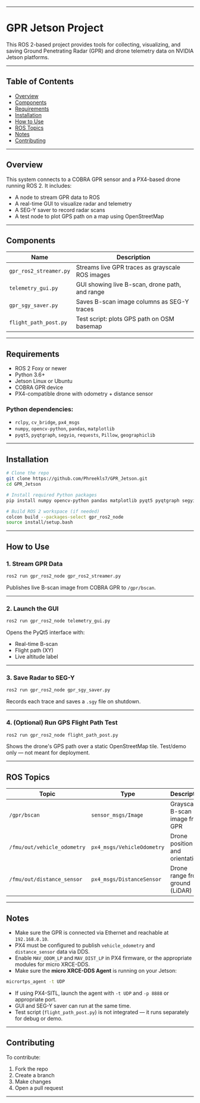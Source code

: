 
---

# GPR Jetson Project

This ROS 2-based project provides tools for collecting, visualizing, and saving Ground Penetrating Radar (GPR) and drone telemetry data on NVIDIA Jetson platforms.

---

## Table of Contents

* [Overview](#overview)
* [Components](#components)
* [Requirements](#requirements)
* [Installation](#installation)
* [How to Use](#how-to-use)
* [ROS Topics](#ros-topics)
* [Notes](#notes)
* [Contributing](#contributing)

---

## Overview

This system connects to a COBRA GPR sensor and a PX4-based drone running ROS 2.
It includes:

* A node to stream GPR data to ROS
* A real-time GUI to visualize radar and telemetry
* A SEG-Y saver to record radar scans
* A test node to plot GPS path on a map using OpenStreetMap

---

## Components

| Name                   | Description                                     |
| ---------------------- | ----------------------------------------------- |
| `gpr_ros2_streamer.py` | Streams live GPR traces as grayscale ROS images |
| `telemetry_gui.py`     | GUI showing live B-scan, drone path, and range  |
| `gpr_sgy_saver.py`     | Saves B-scan image columns as SEG-Y traces      |
| `flight_path_post.py`  | Test script: plots GPS path on OSM basemap      |

---

## Requirements

* ROS 2 Foxy or newer
* Python 3.6+
* Jetson Linux or Ubuntu
* COBRA GPR device
* PX4-compatible drone with odometry + distance sensor

### Python dependencies:

* `rclpy`, `cv_bridge`, `px4_msgs`
* `numpy`, `opencv-python`, `pandas`, `matplotlib`
* `pyqt5`, `pyqtgraph`, `segyio`, `requests`, `Pillow`, `geographiclib`

---

## Installation

```bash
# Clone the repo
git clone https://github.com/Phreekls7/GPR_Jetson.git
cd GPR_Jetson

# Install required Python packages
pip install numpy opencv-python pandas matplotlib pyqt5 pyqtgraph segyio requests Pillow geographiclib

# Build ROS 2 workspace (if needed)
colcon build --packages-select gpr_ros2_node
source install/setup.bash
```

---

## How to Use

### 1. Stream GPR Data

```bash
ros2 run gpr_ros2_node gpr_ros2_streamer.py
```

Publishes live B-scan image from COBRA GPR to `/gpr/bscan`.

---

### 2. Launch the GUI

```bash
ros2 run gpr_ros2_node telemetry_gui.py
```

Opens the PyQt5 interface with:

* Real-time B-scan
* Flight path (XY)
* Live altitude label

---

### 3. Save Radar to SEG-Y

```bash
ros2 run gpr_ros2_node gpr_sgy_saver.py
```

Records each trace and saves a `.sgy` file on shutdown.

---

### 4. (Optional) Run GPS Flight Path Test

```bash
ros2 run gpr_ros2_node flight_path_post.py
```

Shows the drone's GPS path over a static OpenStreetMap tile.
Test/demo only — not meant for deployment.

---

## ROS Topics

| Topic                       | Type                       | Description                     |
| --------------------------- | -------------------------- | ------------------------------- |
| `/gpr/bscan`                | `sensor_msgs/Image`        | Grayscale B-scan image from GPR |
| `/fmu/out/vehicle_odometry` | `px4_msgs/VehicleOdometry` | Drone position and orientation  |
| `/fmu/out/distance_sensor`  | `px4_msgs/DistanceSensor`  | Drone range from ground (LiDAR) |

---

## Notes

* Make sure the GPR is connected via Ethernet and reachable at `192.168.0.10`.
* PX4 must be configured to publish `vehicle_odometry` and `distance_sensor` data via DDS.
* Enable `MAV_ODOM_LP` and `MAV_DIST_LP` in PX4 firmware, or the appropriate modules for micro XRCE-DDS.
* Make sure the **micro XRCE-DDS Agent** is running on your Jetson:

```bash
micrortps_agent -t UDP
```

* If using PX4-SITL, launch the agent with `-t UDP` and `-p 8888` or appropriate port.
* GUI and SEG-Y saver can run at the same time.
* Test script (`flight_path_post.py`) is not integrated — it runs separately for debug or demo.

---

## Contributing

To contribute:

1. Fork the repo
2. Create a branch
3. Make changes
4. Open a pull request

---


